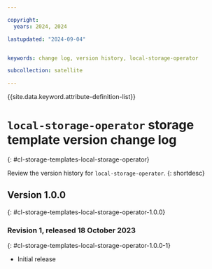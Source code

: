 ```yaml
---

copyright:
  years: 2024, 2024

lastupdated: "2024-09-04"


keywords: change log, version history, local-storage-operator

subcollection: satellite

---
```


{{site.data.keyword.attribute-definition-list}}

# `local-storage-operator` storage template version change log
{: #cl-storage-templates-local-storage-operator}

Review the version history for `local-storage-operator`.
{: shortdesc}

## Version 1.0.0
{: #cl-storage-templates-local-storage-operator-1.0.0}


### Revision 1, released 18 October 2023
{: #cl-storage-templates-local-storage-operator-1.0.0-1}

- Initial release

